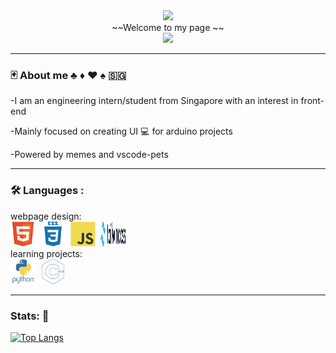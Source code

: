 <div id = "fireplace" align = center>
<img src = "https://media3.giphy.com/media/10TZs8ho7qJeVy/giphy.gif?cid=ecf05e47skmzcjei0bmexi3lcybw2sxerrptt9mtuyakpi01&rid=giphy.gif&ct=g">
</div>
<div id = "header" align = center>
  <div text_color = cyan> ~~Welcome to my page ~~ </div>
  <a href = "https://www.linkedin.com/in/david-tan-717102154/">
  <img src = "https://img.shields.io/badge/LinkedIn-blue?logo=linkedin&logoColor=white&style=for-the-badge">
  </a>
  </div>
  
  ---
  
  ### :black_joker: About me :clubs: :diamonds:	:hearts: :spades: :singapore:
-I am an engineering intern/student from Singapore with an interest in front-end 

-Mainly focused on creating UI :computer:	for arduino projects 

-Powered by memes and vscode-pets

---

### :hammer_and_wrench: Languages :

<div>
  <div> webpage design: </div>
  <img src="https://github.com/devicons/devicon/blob/master/icons/html5/html5-original.svg" title="HTML5" alt="HTML" width="40" height="40"/>&nbsp;
  <img src="https://github.com/devicons/devicon/blob/master/icons/css3/css3-plain-wordmark.svg" title="css3" alt="Css" width="40" height="40"/>&nbsp;
  <img src="https://github.com/devicons/devicon/blob/master/icons/javascript/javascript-original.svg" title="JS" alt="JS" width="40" height="40"/>&nbsp;
  <img src="https://github.com/devicons/devicon/blob/master/icons/tailwindcss/tailwindcss-original-wordmark.svg" bg_color = white title="tailwind" alt="tw" width="40" height="40"/>&nbsp;
</div>
<div>
  <div> learning projects: </div>
  <img src="https://github.com/devicons/devicon/blob/master/icons/python/python-original-wordmark.svg" title="python" alt="python" width="40" height="40"/>&nbsp;
  <img src="https://github.com/devicons/devicon/blob/master/icons/cplusplus/cplusplus-line.svg" title="c++" alt="c++" width="40" height="40"/>&nbsp;
</div>

---

### Stats: :mag_right:

[![Top Langs](https://github-readme-stats.vercel.app/api/top-langs/?username=Crashnb)](https://github.com/anuraghazra/github-readme-stats)
<div align = center>
<div><src="https://giphy.com/embed/g9lvfhzE8XbDSi4yhY/video" width="480"></div>
</div>
